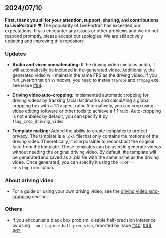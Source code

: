 ## 2024/07/10

**First, thank you all for your attention, support, sharing, and contributions to LivePortrait!** ❤️
The popularity of LivePortrait has exceeded our expectations. If you encounter any issues or other problems and we do not respond promptly, please accept our apologies. We are still actively updating and improving this repository.

### Updates

- <strong>Audio and video concatenating: </strong> If the driving video contains audio, it will automatically be included in the generated video. Additionally, the generated video will maintain the same FPS as the driving video. If you run LivePortrait on Windows, you need to install `ffprobe` and `ffmpeg` exe, see issue [#94](https://github.com/KwaiVGI/LivePortrait/issues/94).

- <strong>Driving video auto-cropping: </strong> Implemented automatic cropping for driving videos by tracking facial landmarks and calculating a global cropping box with a 1:1 aspect ratio. Alternatively, you can crop using video editing software or other tools to achieve a 1:1 ratio. Auto-cropping is not enbaled by default, you can specify it by `--flag_crop_driving_video`.

- <strong>Template making: </strong> Added the ability to create templates to protect privacy. The template is a `.pkl` file that only contains the motions of the driving video. Theoretically, it is impossible to reconstruct the original face from the template. These templates can be used to generate videos without needing the original driving video. By default, the template will be generated and saved as a .pkl file with the same name as the driving video. Once generated, you can specify it using the `-d` or `--driving_info` option.


### About driving video

 - For a guide on using your own driving video, see the [driving video auto-cropping](../../../readme.md#driving-video-auto-cropping) section.


### Others

- If you encounter a black box problem, disable half-precision inference by using `--no_flag_use_half_precision`, reported by issue [#40](https://github.com/KwaiVGI/LivePortrait/issues/40), [#48](https://github.com/KwaiVGI/LivePortrait/issues/48), [#62](https://github.com/KwaiVGI/LivePortrait/issues/62).
